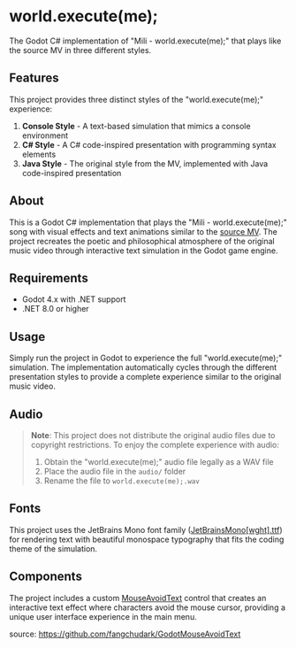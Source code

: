 # world.execute(me);

The Godot C# implementation of "Mili - world.execute(me);" that plays like the source MV in three different styles.

## Features

This project provides three distinct styles of the "world.execute(me);" experience:

1. **Console Style** - A text-based simulation that mimics a console environment
2. **C# Style** - A C# code-inspired presentation with programming syntax elements  
3. **Java Style** - The original style from the MV, implemented with Java code-inspired presentation

## About

This is a Godot C# implementation that plays the "Mili - world.execute(me);" song with visual effects and text animations similar to the [source MV](https://www.youtube.com/watch?v=ESx_hy1n7HA). The project recreates the poetic and philosophical atmosphere of the original music video through interactive text simulation in the Godot game engine.

## Requirements

- Godot 4.x with .NET support
- .NET 8.0 or higher

## Usage

Simply run the project in Godot to experience the full "world.execute(me);" simulation. The implementation automatically cycles through the different presentation styles to provide a complete experience similar to the original music video.

## Audio

> **Note**: This project does not distribute the original audio files due to copyright restrictions. To enjoy the complete experience with audio:
> 
> 1. Obtain the "world.execute(me);" audio file legally as a WAV file
> 2. Place the audio file in the `audio/` folder
> 3. Rename the file to `world.execute(me);.wav`

## Fonts

This project uses the JetBrains Mono font family ([JetBrainsMono[wght].ttf](JetBrainsMono[wght].ttf)) for rendering text with beautiful monospace typography that fits the coding theme of the simulation.

## Components

The project includes a custom [MouseAvoidText](MouseAvoidText.cs) control that creates an interactive text effect where characters avoid the mouse cursor, providing a unique user interface experience in the main menu.

source: https://github.com/fangchudark/GodotMouseAvoidText
